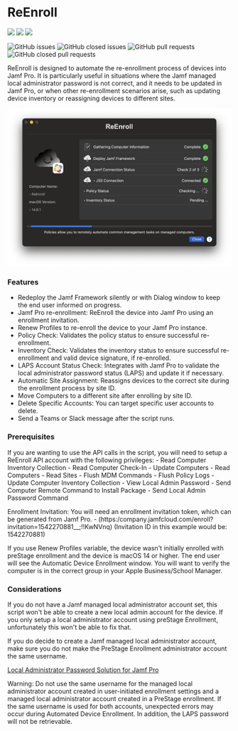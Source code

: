 # ReEnroll

![](https://img.shields.io/github/v/release/AndrewMBarnett/ReEnroll)&nbsp;![](https://img.shields.io/github/downloads/AndrewMBarnett/ReEnroll/latest/total)&nbsp;![](https://img.shields.io/badge/macOS-12.0%2B-success)

![GitHub issues](https://img.shields.io/github/issues-raw/AndrewMBarnett/ReEnroll) ![GitHub closed issues](https://img.shields.io/github/issues-closed-raw/AndrewMBarnett/ReEnroll) ![GitHub pull requests](https://img.shields.io/github/issues-pr-raw/AndrewMBarnett/ReEnroll) ![GitHub closed pull requests](https://img.shields.io/github/issues-pr-closed-raw/AndrewMBarnett/ReEnroll)


ReEnroll is designed to automate the re-enrollment process of devices into Jamf Pro. It is particularly useful in situations where the Jamf managed local administrator password is not correct, and it needs to be updated in Jamf Pro, or when other re-enrollment scenarios arise, such as updating device inventory or reassigning devices to different sites.


<img width="712" alt="ReEnrollDeployFrameworkCheckIn" src="Extras/Images/ReEnrollDeployFrameworkCheckIn.png">

### Features

- Redeploy the Jamf Framework silently or with Dialog window to keep the end user informed on progress.
- Jamf Pro re-enrollment: ReEnroll the device into Jamf Pro using an enrollment invitation.
- Renew Profiles to re-enroll the device to your Jamf Pro instance.
- Policy Check: Validates the policy status to ensure successful re-enrollment.
- Inventory Check: Validates the inventory status to ensure successful re-enrollment and valid device signature, if re-enrolled.
- LAPS Account Status Check: Integrates with Jamf Pro to validate the local administrator password status (LAPS) and update it if necessary.
- Automatic Site Assignment: Reassigns devices to the correct site during the enrollment process by site ID.
- Move Computers to a different site after enrolling by site ID.
- Delete Specific Accounts: You can target specific user accounts to delete.
- Send a Teams or Slack message after the script runs.

### Prerequisites

If you are wanting to use the API calls in the script, you will need to setup a ReEnroll API account with the following privileges:
    - Read Computer Inventory Collection
    - Read Computer Check-In 
    - Update Computers 
    - Read Computers 
    - Read Sites 
    - Flush MDM Commands 
    - Flush Policy Logs 
    - Update Computer Inventory Collection 
    - View Local Admin Password 
    - Send Computer Remote Command to Install Package 
    - Send Local Admin Password Command

Enrollment Invitation: You will need an enrollment invitation token, which can be generated from Jamf Pro.
    - (https:/company.jamfcloud.com/enroll?invitation=1542270881__;!!KwNVnq) (Invitation ID in this example would be: 1542270881)

If you use Renew Profiles variable, the device wasn't initially enrolled with preStage enrollment and the device is macOS 14 or higher. The end user will see the Automatic Device            Enrollment window. You will want to verify the computer is in the correct group in your Apple Business/School Manager. 

### Considerations

If you do not have a Jamf managed local administrator account set, this script won't be able to create a new local admin account for the device. If you only setup a local administrator       account using preStage Enrollment, unfortunately this won't be able to fix that. 

If you do decide to create a Jamf managed local administrator account, make sure you do not make the PreStage Enrollment administrator account the same username.

[Local Administrator Password Solution for Jamf Pro](https://learn.jamf.com/en-US/bundle/technical-paper-laps-current/page/Local_Administrator_Password_Solution.html)

Warning:
Do not use the same username for the managed local administrator account created in user-initiated enrollment settings and a managed local administrator account created in a PreStage         enrollment. If the same username is used for both accounts, unexpected errors may occur during Automated Device Enrollment. In addition, the LAPS password will not be retrievable.


   
